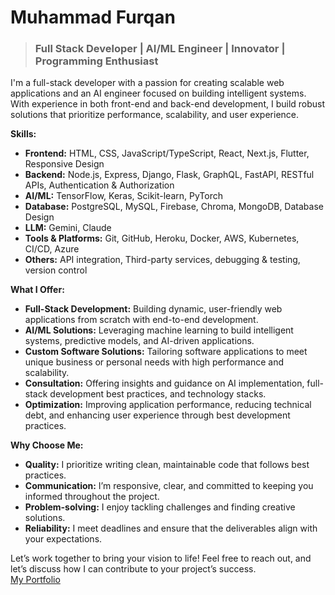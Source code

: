 # Muhammad Furqan
> ### Full Stack Developer | AI/ML Engineer | Innovator | Programming Enthusiast

I'm a full-stack developer with a passion for creating scalable web applications and an AI engineer focused on building intelligent systems. With experience in both front-end and back-end development, I build robust solutions that prioritize performance, scalability, and user experience.

**Skills:**

- **Frontend:** HTML, CSS, JavaScript/TypeScript, React, Next.js, Flutter, Responsive Design
- **Backend:** Node.js, Express, Django, Flask, GraphQL, FastAPI, RESTful APIs, Authentication & Authorization
- **AI/ML:** TensorFlow, Keras, Scikit-learn, PyTorch
- **Database:** PostgreSQL, MySQL, Firebase, Chroma, MongoDB, Database Design
- **LLM:** Gemini, Claude
- **Tools & Platforms:** Git, GitHub, Heroku, Docker, AWS, Kubernetes, CI/CD, Azure
- **Others:** API integration, Third-party services, debugging & testing, version control

**What I Offer:**

- **Full-Stack Development:** Building dynamic, user-friendly web applications from scratch with end-to-end development.
- **AI/ML Solutions:** Leveraging machine learning to build intelligent systems, predictive models, and AI-driven applications.
- **Custom Software Solutions:** Tailoring software applications to meet unique business or personal needs with high performance and scalability.
- **Consultation:** Offering insights and guidance on AI implementation, full-stack development best practices, and technology stacks.
- **Optimization:** Improving application performance, reducing technical debt, and enhancing user experience through best development practices.

**Why Choose Me:**

- **Quality:** I prioritize writing clean, maintainable code that follows best practices.
- **Communication:** I’m responsive, clear, and committed to keeping you informed throughout the project.
- **Problem-solving:** I enjoy tackling challenges and finding creative solutions.
- **Reliability:** I meet deadlines and ensure that the deliverables align with your expectations.

Let’s work together to bring your vision to life! Feel free to reach out, and let’s discuss how I can contribute to your project’s success. <br>
<a href="https://furqanthegreat.github.io/Portfolio/" target="_blank">My Portfolio</a>



<!---
FurqanTheGreat/FurqanTheGreat is a ✨ special ✨ repository because its `README.md` (this file) appears on your GitHub profile.
You can click the Preview link to take a look at your changes.
--->
